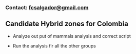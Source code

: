 ### Contact: fcsalgador@gmail.com

## **Candidate Hybrid zones for Colombia**

- Analyze out put of mammals analysis and correct script

- Run the analysis fir all the other groups  

